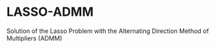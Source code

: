 # LASSO-ADMM
Solution of the Lasso Problem with the Alternating Direction Method of Multipliers (ADMM)
